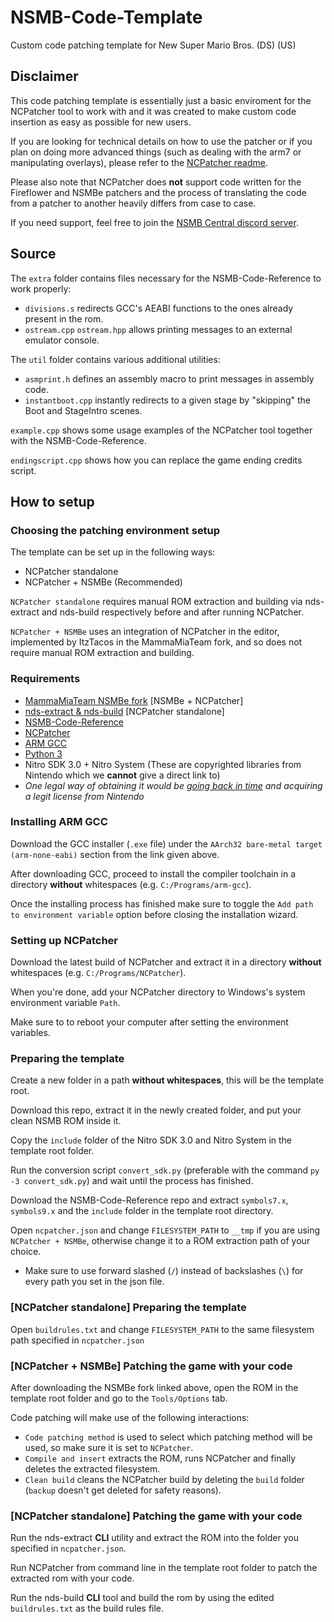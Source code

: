 # NSMB-Code-Template
Custom code patching template for New Super Mario Bros. (DS) (US)

## Disclaimer
This code patching template is essentially just a basic enviroment for the NCPatcher tool to work with and it was created to make custom code insertion as easy as possible for new users.

If you are looking for technical details on how to use the patcher or if you plan on doing more advanced things (such as dealing with the arm7 or manipulating overlays), please refer to the [NCPatcher readme](https://github.com/TheGameratorT/NCPatcher).

Please also note that NCPatcher does **not** support code written for the Fireflower and NSMBe patchers and the process of translating the code from a patcher to another heavily differs from case to case.

If you need support, feel free to join the [NSMB Central discord server](https://discord.gg/x7gr3M9).

## Source
The `extra` folder contains files necessary for the NSMB-Code-Reference to work properly:
- `divisions.s` redirects GCC's AEABI functions to the ones already present in the rom.
- `ostream.cpp` `ostream.hpp` allows printing messages to an external emulator console.

The `util` folder contains various additional utilities:
- `asmprint.h` defines an assembly macro to print messages in assembly code.
- `instantboot.cpp` instantly redirects to a given stage by "skipping" the Boot and StageIntro scenes.

`example.cpp` shows some usage examples of the NCPatcher tool together with the NSMB-Code-Reference.

`endingscript.cpp` shows how you can replace the game ending credits script.

## How to setup

### Choosing the patching environment setup
The template can be set up in the following ways:

- NCPatcher standalone
- NCPatcher + NSMBe (Recommended)

`NCPatcher standalone` requires manual ROM extraction and building via nds-extract and nds-build respectively before and after running NCPatcher.

`NCPatcher + NSMBe` uses an integration of NCPatcher in the editor, implemented by ItzTacos in the MammaMiaTeam fork, and so does not require manual ROM extraction and building.

### Requirements
- [MammaMiaTeam NSMBe fork](https://github.com/MammaMiaTeam/NSMB-Editor/releases) [NSMBe + NCPatcher]
- [nds-extract & nds-build](https://github.com/MammaMiaTeam/Fireflower/releases) [NCPatcher standalone]
- [NSMB-Code-Reference](https://github.com/MammaMiaTeam/NSMB-Code-Reference)
- [NCPatcher](https://github.com/TheGameratorT/NCPatcher/releases)
- [ARM GCC](https://developer.arm.com/downloads/-/arm-gnu-toolchain-downloads)
- [Python 3](https://www.python.org/downloads/)
- Nitro SDK 3.0 + Nitro System (These are copyrighted libraries from Nintendo which we **cannot** give a direct link to)
- *One legal way of obtaining it would be [going back in time](https://www.google.com/search?q=wayback+machine) and acquiring a legit license from Nintendo*

### Installing ARM GCC
Download the GCC installer (`.exe` file) under the `AArch32 bare-metal target (arm-none-eabi)` section from the link given above.

After downloading GCC, proceed to install the compiler toolchain in a directory **without** whitespaces (e.g. `C:/Programs/arm-gcc`).

Once the installing process has finished make sure to toggle the `Add path to environment variable` option before closing the installation wizard.

### Setting up NCPatcher
Download the latest build of NCPatcher and extract it in a directory **without** whitespaces (e.g. `C:/Programs/NCPatcher`).

When you're done, add your NCPatcher directory to Windows's system environment variable `Path`.

Make sure to to reboot your computer after setting the environment variables.

### Preparing the template
Create a new folder in a path **without whitespaces**, this will be the template root.

Download this repo, extract it in the newly created folder, and put your clean NSMB ROM inside it.

Copy the `include` folder of the Nitro SDK 3.0 and Nitro System in the template root folder.

Run the conversion script `convert_sdk.py` (preferable with the command `py -3 convert_sdk.py`) and wait until the process has finished.

Download the NSMB-Code-Reference repo and extract `symbols7.x`, `symbols9.x` and the `include` folder in the template root directory.

Open `ncpatcher.json` and change `FILESYSTEM_PATH` to `__tmp` if you are using `NCPatcher + NSMBe`, otherwise change it to a ROM extraction path of your choice.

- Make sure to use forward slashed (`/`) instead of backslashes (`\`) for every path you set in the json file.

### [NCPatcher standalone] Preparing the template
Open `buildrules.txt` and change `FILESYSTEM_PATH` to the same filesystem path specified in `ncpatcher.json`

### [NCPatcher + NSMBe] Patching the game with your code
After downloading the NSMBe fork linked above, open the ROM in the template root folder and go to the `Tools/Options` tab.

Code patching will make use of the following interactions:
- `Code patching method` is used to select which patching method will be used, so make sure it is set to `NCPatcher`.
- `Compile and insert` extracts the ROM, runs NCPatcher and finally deletes the extracted filesystem.
- `Clean build` cleans the NCPatcher build by deleting the `build` folder (`backup` doesn't get deleted for safety reasons).

### [NCPatcher standalone] Patching the game with your code
Run the nds-extract **CLI** utility and extract the ROM into the folder you specified in `ncpatcher.json`.

Run NCPatcher from command line in the template root folder to patch the extracted rom with your code.

Run the nds-build **CLI** tool and build the rom by using the edited `buildrules.txt` as the build rules file.
